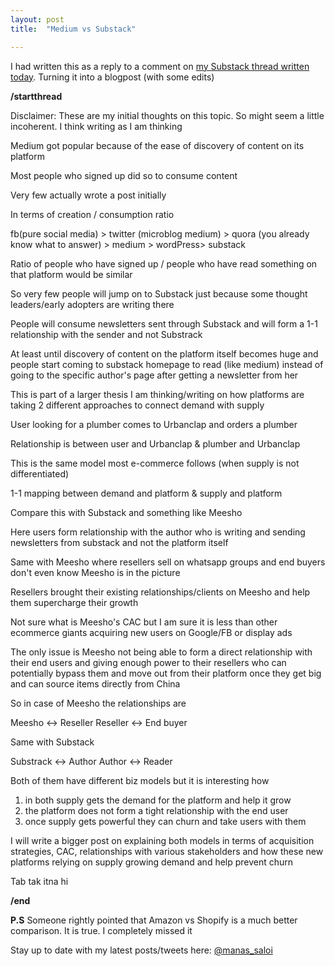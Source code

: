 ```yaml
---
layout: post
title:  "Medium vs Substack"

---
```

I had written this as a reply to a comment on [my Substack thread written today](https://twitter.com/manas_saloi). Turning it into a blogpost (with some edits)

**/startthread**

Disclaimer: These are my initial thoughts on this topic. So might seem a little incoherent. I think writing as I am thinking

Medium got popular because of the ease of discovery of content on its platform

Most people who signed up did so to consume content

Very few actually wrote a post initially

In terms of creation / consumption ratio

fb(pure social media) > twitter (microblog medium) > quora (you already know what to answer) > medium > wordPress> substack

Ratio of people who have signed up / people who have read something on that platform would be similar

So very few people will jump on to Substack just because some thought leaders/early adopters are writing there

People will consume newsletters sent through Substack and will form a 1-1 relationship with the sender and not Substrack

At least until discovery of content on the platform itself becomes huge and people start coming to substack homepage to read (like medium) instead of going to the specific author's page after getting a newsletter from her

This is part of a larger thesis I am thinking/writing on how platforms are taking 2 different approaches to connect demand with supply

User looking for a plumber comes to Urbanclap and orders a plumber

Relationship is between user and Urbanclap & plumber and Urbanclap

This is the same model most e-commerce follows (when supply is not differentiated)

1-1 mapping between demand and platform & supply and platform

Compare this with Substack and something like Meesho

Here users form relationship with the author who is writing and sending newsletters from substack and not the platform itself

Same with Meesho where resellers sell on whatsapp groups and end buyers don't even know Meesho is in the picture

Resellers brought their existing relationships/clients on Meesho and help them supercharge their growth

Not sure what is Meesho's CAC but I am sure it is less than other ecommerce giants acquiring new users on Google/FB or display ads

The only issue is Meesho not being able to form a direct relationship with their end users and giving enough power to their resellers who can potentially bypass them and move out from their platform once they get big and can source items directly from China

So in case of Meesho the relationships are

Meesho <-> Reseller
Reseller <-> End buyer

Same with Substack

Substrack <-> Author
Author <-> Reader

Both of them have different biz models but it is interesting how

1. in both supply gets the demand for the platform and help it grow
2. the platform does not form a tight relationship with the end user
3. once supply gets powerful they can churn and take users with them

I will write a bigger post on explaining both models in terms of acquisition strategies, CAC, relationships with various stakeholders and how these new platforms relying on supply growing demand and help prevent churn

Tab tak itna hi

**/end**

**P.S** Someone rightly pointed that Amazon vs Shopify is a much better comparison. It is true. I completely missed it 

Stay up to date with my latest posts/tweets here: [@manas_saloi](http://twitter.com/manas_saloi)

